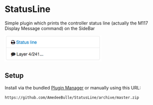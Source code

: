 # StatusLine

Simple plugin which prints the controller status line (actually the M117 Display Message command) on the SideBar

![StatusLine](status_line.png?raw=true) 

## Setup

Install via the bundled [Plugin Manager](https://github.com/foosel/OctoPrint/wiki/Plugin:-Plugin-Manager)
or manually using this URL:

    https://github.com/AmedeeBulle/StatusLine/archive/master.zip

